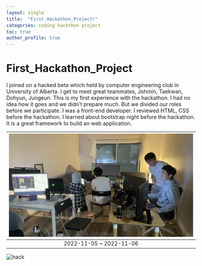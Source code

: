 ```yaml
---
layout: single
title:  "First_Hackathon_Project!"
categories: coding hackthon project
toc: true
author_profile: true
---
```

# First_Hackathon_Project

I joined on a hacked beta which held by computer engineering club in University of Alberta. I get to meet great teammates, Johmin, Taekwan, Dohyun, Jungeun. This is my first experience with the hackathon. I had no idea how it goes and we didn't prepare much. But we divided our roles before we participate. I was a front-end developer. I reviewed HTML, CSS before the hackathon. I learned about bootstrap night before the hackathon. It is a great framework to build an web application. 

| ![hackathon](https://github.com/yongbin4/yongbin4.github.io/blob/1d1a3de89481a7a03d95ce6804d66d5c0eef5cb7/assets/images/IMG_6194.JPG) | 
|:--:| 
| 2022-11-05 ~ 2022-11-06|
![hack](assets/images/assets/images/IMG_6194.JPG)
